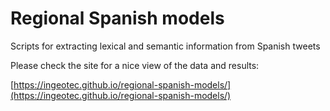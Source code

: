 # Regional Spanish models


Scripts for extracting lexical and semantic information from Spanish tweets


Please check the site for a nice view of the data and results:

[https://ingeotec.github.io/regional-spanish-models/](https://ingeotec.github.io/regional-spanish-models/)

